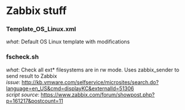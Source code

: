 # Zabbix stuff

### Template_OS_Linux.xml
  *what*: Default OS Linux template with modifications

### fscheck.sh   
  *what*: Check all ext* filesystems are in rw mode. Uses zabbix_sender to send result to Zabbix   
  *issue*: http://kb.vmware.com/selfservice/microsites/search.do?language=en_US&cmd=displayKC&externalId=51306   
  *script source*: https://www.zabbix.com/forum/showpost.php?p=161217&postcount=11
  
